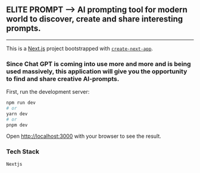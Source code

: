 ## ELITE PROMPT --> AI prompting tool for modern world to discover, create and share interesting prompts.
---

This is a [Next.js](https://nextjs.org/) project bootstrapped with [`create-next-app`](https://github.com/vercel/next.js/tree/canary/packages/create-next-app).

### Since Chat GPT is coming into use more and more and is being used massively, this application will give you the opportunity to find and share creative AI-prompts.

First, run the development server:

```bash
npm run dev
# or
yarn dev
# or
pnpm dev
```

Open [http://localhost:3000](http://localhost:3000) with your browser to see the result.

### Tech Stack
```bash
Nextjs
```

